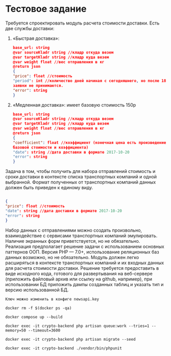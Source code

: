 # Тестовое задание

Требуется спроектировать модуль расчета стоимости доставки.
Есть две службы доставки:
1. «Быстрая доставка»:
   ```json
   base_url: string
   @var sourceKladr string //кладр откуда везем
   @var targetKladr string //кладр куда везем
   @var weight float //вес отправления в кг
   @return json
   {
   "price": float //стоимость
   "period": int //количество дней начиная с сегодняшнего, но после 18.00
   заявки не принимаются.
   "error": string
   }
   ```
2. «Медленная доставка»:
   имеет базовую стоимость 150р
    ```json
    base_url: string
    @var sourceKladr string //кладр откуда везем
    @var targetKladr string //кладр куда везем
    @var weight float //вес отправления в кг
    @return json
    {
    "coefficient": float //коэффициент (конечная цена есть произведение
    базовой стоимости и коэффициента)
    "date": string //дата доставки в формате 2017-10-20
    "error": string
    }
    ```

   

Задача в том, чтобы получить для набора отправлений стоимость и сроки
доставки в контексте списка транспортных компаний и одной выбранной. Формат
полученных от транспортных компаний данных должен быть приведен к единому виду.
```json

{
"price": float //стоимость
"date": string //дата доставки в формате 2017-10-20
"error": string
}
```
Набор данных с отправлениями можно создать произвольно, взаимодействие с
сервисами транспортных компаний эмулировать. Наличие экранных форм
приветствуется, но не обязательно. Реализация предполагает решение задачи с
использованием основных паттернов ООП. Версия PHP — 7.0+, использование
реляционных баз данных возможно, но не обязательно.
Модуль должен легко расширяться в контексте транспортных компаний и их
входных данных для расчета стоимости доставки.
Решение требуется предоставить в виде исходного кода, готового для
развертывания на веб-сервере (приложить файловый архив или ссылку на github,
например), при использовании БД приложить дампы созданных таблиц и указать тип
и версию использованной БД.


`Ключ можно изменить в конфиге newsapi.key`

`docker rm -f $(docker ps -qa)`

`docker compose up --build`

`docker exec -it crypto-backend php artisan queue:work --tries=1 --memory=50 --timeout=3600`

`docker exec -it crypto-backend php artisan migrate --seed`

`docker exec -it crypto-backend ./vendor/bin/phpunit`



